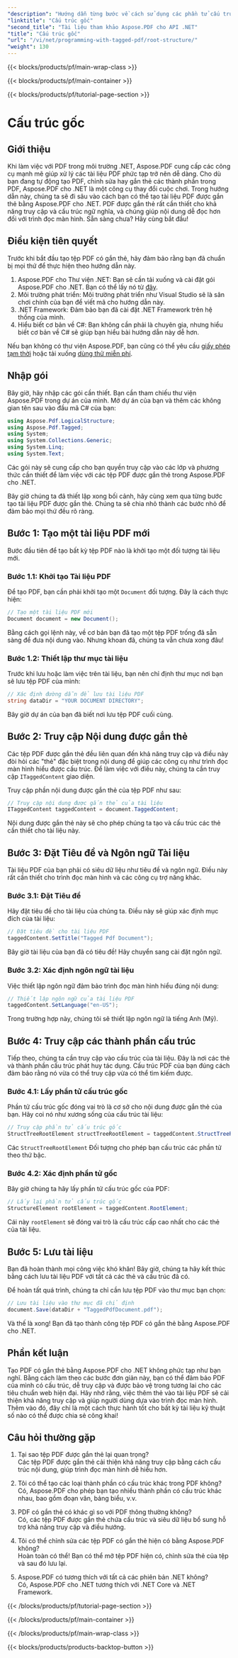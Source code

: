 ```yaml
---
"description": "Hướng dẫn từng bước về cách sử dụng các phần tử cấu trúc gốc với Aspose.PDF cho .NET để truy cập vào đối tượng gốc và StructTreeRoot của tài liệu PDF."
"linktitle": "Cấu trúc gốc"
"second_title": "Tài liệu tham khảo Aspose.PDF cho API .NET"
"title": "Cấu trúc gốc"
"url": "/vi/net/programming-with-tagged-pdf/root-structure/"
"weight": 130
---
```


{{< blocks/products/pf/main-wrap-class >}}

{{< blocks/products/pf/main-container >}}

{{< blocks/products/pf/tutorial-page-section >}}

# Cấu trúc gốc

## Giới thiệu

Khi làm việc với PDF trong môi trường .NET, Aspose.PDF cung cấp các công cụ mạnh mẽ giúp xử lý các tài liệu PDF phức tạp trở nên dễ dàng. Cho dù bạn đang tự động tạo PDF, chỉnh sửa hay gắn thẻ các thành phần trong PDF, Aspose.PDF cho .NET là một công cụ thay đổi cuộc chơi. Trong hướng dẫn này, chúng ta sẽ đi sâu vào cách bạn có thể tạo tài liệu PDF được gắn thẻ bằng Aspose.PDF cho .NET. PDF được gắn thẻ rất cần thiết cho khả năng truy cập và cấu trúc ngữ nghĩa, và chúng giúp nội dung dễ đọc hơn đối với trình đọc màn hình. Sẵn sàng chưa? Hãy cùng bắt đầu!

## Điều kiện tiên quyết

Trước khi bắt đầu tạo tệp PDF có gắn thẻ, hãy đảm bảo rằng bạn đã chuẩn bị mọi thứ để thực hiện theo hướng dẫn này.

1. Aspose.PDF cho Thư viện .NET: Bạn sẽ cần tải xuống và cài đặt gói Aspose.PDF cho .NET. Bạn có thể lấy nó từ [đây](https://releases.aspose.com/pdf/net/).
2. Môi trường phát triển: Môi trường phát triển như Visual Studio sẽ là sân chơi chính của bạn để viết mã cho hướng dẫn này.
3. .NET Framework: Đảm bảo bạn đã cài đặt .NET Framework trên hệ thống của mình.
4. Hiểu biết cơ bản về C#: Bạn không cần phải là chuyên gia, nhưng hiểu biết cơ bản về C# sẽ giúp bạn hiểu bài hướng dẫn này dễ hơn.

Nếu bạn không có thư viện Aspose.PDF, bạn cũng có thể yêu cầu [giấy phép tạm thời](https://purchase.aspose.com/temporary-license/) hoặc tải xuống [dùng thử miễn phí](https://releases.aspose.com/).

## Nhập gói

Bây giờ, hãy nhập các gói cần thiết. Bạn cần tham chiếu thư viện Aspose.PDF trong dự án của mình. Mở dự án của bạn và thêm các không gian tên sau vào đầu mã C# của bạn:

```csharp
using Aspose.Pdf.LogicalStructure;
using Aspose.Pdf.Tagged;
using System;
using System.Collections.Generic;
using System.Linq;
using System.Text;
```

Các gói này sẽ cung cấp cho bạn quyền truy cập vào các lớp và phương thức cần thiết để làm việc với các tệp PDF được gắn thẻ trong Aspose.PDF cho .NET.

Bây giờ chúng ta đã thiết lập xong bối cảnh, hãy cùng xem qua từng bước tạo tài liệu PDF được gắn thẻ. Chúng ta sẽ chia nhỏ thành các bước nhỏ để đảm bảo mọi thứ đều rõ ràng.

## Bước 1: Tạo một tài liệu PDF mới

Bước đầu tiên để tạo bất kỳ tệp PDF nào là khởi tạo một đối tượng tài liệu mới.

### Bước 1.1: Khởi tạo Tài liệu PDF
Để tạo PDF, bạn cần phải khởi tạo một `Document` đối tượng. Đây là cách thực hiện:

```csharp
// Tạo một tài liệu PDF mới
Document document = new Document();
```

Bằng cách gọi lệnh này, về cơ bản bạn đã tạo một tệp PDF trống đã sẵn sàng để đưa nội dung vào. Nhưng khoan đã, chúng ta vẫn chưa xong đâu!

### Bước 1.2: Thiết lập thư mục tài liệu
Trước khi lưu hoặc làm việc trên tài liệu, bạn nên chỉ định thư mục nơi bạn sẽ lưu tệp PDF của mình:

```csharp
// Xác định đường dẫn để lưu tài liệu PDF
string dataDir = "YOUR DOCUMENT DIRECTORY";
```

Bây giờ dự án của bạn đã biết nơi lưu tệp PDF cuối cùng.

## Bước 2: Truy cập Nội dung được gắn thẻ

Các tệp PDF được gắn thẻ đều liên quan đến khả năng truy cập và điều này đòi hỏi các "thẻ" đặc biệt trong nội dung để giúp các công cụ như trình đọc màn hình hiểu được cấu trúc. Để làm việc với điều này, chúng ta cần truy cập `ITaggedContent` giao diện.

Truy cập phần nội dung được gắn thẻ của tệp PDF như sau:

```csharp
// Truy cập nội dung được gắn thẻ của tài liệu
ITaggedContent taggedContent = document.TaggedContent;
```

Nội dung được gắn thẻ này sẽ cho phép chúng ta tạo và cấu trúc các thẻ cần thiết cho tài liệu này.

## Bước 3: Đặt Tiêu đề và Ngôn ngữ Tài liệu

Tài liệu PDF của bạn phải có siêu dữ liệu như tiêu đề và ngôn ngữ. Điều này rất cần thiết cho trình đọc màn hình và các công cụ trợ năng khác.

### Bước 3.1: Đặt Tiêu đề
Hãy đặt tiêu đề cho tài liệu của chúng ta. Điều này sẽ giúp xác định mục đích của tài liệu:

```csharp
// Đặt tiêu đề cho tài liệu PDF
taggedContent.SetTitle("Tagged Pdf Document");
```

Bây giờ tài liệu của bạn đã có tiêu đề! Hãy chuyển sang cài đặt ngôn ngữ.

### Bước 3.2: Xác định ngôn ngữ tài liệu
Việc thiết lập ngôn ngữ đảm bảo trình đọc màn hình hiểu đúng nội dung:

```csharp
// Thiết lập ngôn ngữ của tài liệu PDF
taggedContent.SetLanguage("en-US");
```

Trong trường hợp này, chúng tôi sẽ thiết lập ngôn ngữ là tiếng Anh (Mỹ).

## Bước 4: Truy cập các thành phần cấu trúc

Tiếp theo, chúng ta cần truy cập vào cấu trúc của tài liệu. Đây là nơi các thẻ và thành phần cấu trúc phát huy tác dụng. Cấu trúc PDF của bạn đúng cách đảm bảo rằng nó vừa có thể truy cập vừa có thể tìm kiếm được.

### Bước 4.1: Lấy phần tử cấu trúc gốc
Phần tử cấu trúc gốc đóng vai trò là cơ sở cho nội dung được gắn thẻ của bạn. Hãy coi nó như xương sống của cấu trúc tài liệu:

```csharp
// Truy cập phần tử cấu trúc gốc
StructTreeRootElement structTreeRootElement = taggedContent.StructTreeRootElement;
```

Các `StructTreeRootElement` Đối tượng cho phép bạn cấu trúc các phần tử theo thứ bậc.

### Bước 4.2: Xác định phần tử gốc
Bây giờ chúng ta hãy lấy phần tử cấu trúc gốc của PDF:

```csharp
// Lấy lại phần tử cấu trúc gốc
StructureElement rootElement = taggedContent.RootElement;
```

Cái này `rootElement` sẽ đóng vai trò là cấu trúc cấp cao nhất cho các thẻ của tài liệu.

## Bước 5: Lưu tài liệu

Bạn đã hoàn thành mọi công việc khó khăn! Bây giờ, chúng ta hãy kết thúc bằng cách lưu tài liệu PDF với tất cả các thẻ và cấu trúc đã có.

Để hoàn tất quá trình, chúng ta chỉ cần lưu tệp PDF vào thư mục bạn chọn:

```csharp
// Lưu tài liệu vào thư mục đã chỉ định
document.Save(dataDir + "TaggedPdfDocument.pdf");
```

Và thế là xong! Bạn đã tạo thành công tệp PDF có gắn thẻ bằng Aspose.PDF cho .NET. 

## Phần kết luận

Tạo PDF có gắn thẻ bằng Aspose.PDF cho .NET không phức tạp như bạn nghĩ. Bằng cách làm theo các bước đơn giản này, bạn có thể đảm bảo PDF của mình có cấu trúc, dễ truy cập và được bảo vệ trong tương lai cho các tiêu chuẩn web hiện đại. Hãy nhớ rằng, việc thêm thẻ vào tài liệu PDF sẽ cải thiện khả năng truy cập và giúp người dùng dựa vào trình đọc màn hình. Thêm vào đó, đây chỉ là một cách thực hành tốt cho bất kỳ tài liệu kỹ thuật số nào có thể được chia sẻ công khai!

## Câu hỏi thường gặp

1. Tại sao tệp PDF được gắn thẻ lại quan trọng?  
   Các tệp PDF được gắn thẻ cải thiện khả năng truy cập bằng cách cấu trúc nội dung, giúp trình đọc màn hình dễ hiểu hơn.

2. Tôi có thể tạo các loại thành phần có cấu trúc khác trong PDF không?  
   Có, Aspose.PDF cho phép bạn tạo nhiều thành phần có cấu trúc khác nhau, bao gồm đoạn văn, bảng biểu, v.v.

3. PDF có gắn thẻ có khác gì so với PDF thông thường không?  
   Có, các tệp PDF được gắn thẻ chứa cấu trúc và siêu dữ liệu bổ sung hỗ trợ khả năng truy cập và điều hướng.

4. Tôi có thể chỉnh sửa các tệp PDF có gắn thẻ hiện có bằng Aspose.PDF không?  
   Hoàn toàn có thể! Bạn có thể mở tệp PDF hiện có, chỉnh sửa thẻ của tệp và sau đó lưu lại.

5. Aspose.PDF có tương thích với tất cả các phiên bản .NET không?  
   Có, Aspose.PDF cho .NET tương thích với .NET Core và .NET Framework.

{{< /blocks/products/pf/tutorial-page-section >}}

{{< /blocks/products/pf/main-container >}}

{{< /blocks/products/pf/main-wrap-class >}}

{{< blocks/products/products-backtop-button >}}